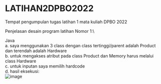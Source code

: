 # LATIHAN2DPBO2022
Tempat pengumpulan tugas latihan 1 mata kuliah DPBO 2022

Penjelasan desain program latihan Nomor 1:\

Java\
a. saya menggunakan 3 class dengan class tertinggi/parent adalah Product dan terendah adalah Hardware\
b. untuk mengakses atribut pada class Product dan Memory harus melalui class Hardware\
c. untuk inputan saya memilih hardcode\
d. hasil eksekusi:\
![image](https://user-images.githubusercontent.com/99600360/154853273-7c7d5ba2-3c0d-46ab-9782-70f9aa67085e.png)
